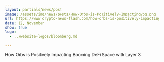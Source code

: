 ```yaml
---
layout: partials/news/post
image: /assets/img/news/posts/How-Orbs-is-Positively-Impacting/bg.png
url: https://www.crypto-news-flash.com/how-orbs-is-positively-impacting-booming-defi-space-with-layer-3/
date: 12, November
show: true
logo: 
  - ../website-logos/bloomberg.md

---
```



How Orbs is Positively Impacting Booming DeFi Space with Layer 3
